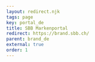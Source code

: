 ```yaml
---
layout: redirect.njk
tags: page
key: portal_de
title: SBB Markenportal
redirect: https://brand.sbb.ch/
parent: brand_de
external: true
order: 1
---
```

